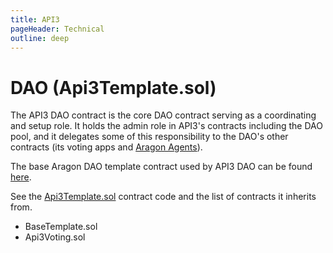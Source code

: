 ```yaml
---
title: API3
pageHeader: Technical
outline: deep
---
```


<PageHeader/>

# DAO (Api3Template.sol)

The API3 DAO contract is the core DAO contract serving as a coordinating and
setup role. It holds the admin role in API3's contracts including the DAO pool,
and it delegates some of this responsibility to the DAO's other contracts (its
voting apps and [Aragon Agents](https://aragon.org/agent)).

The base Aragon DAO template contract used by API3 DAO can be found
[here](https://github.com/aragon/dao-templates/blob/master/shared/contracts/BaseTemplate.sol).

See the
[Api3Template.sol](https://github.com/api3dao/api3-dao/tree/main/packages/dao/contracts)
contract code and the list of contracts it inherits from.

- BaseTemplate.sol
- Api3Voting.sol
